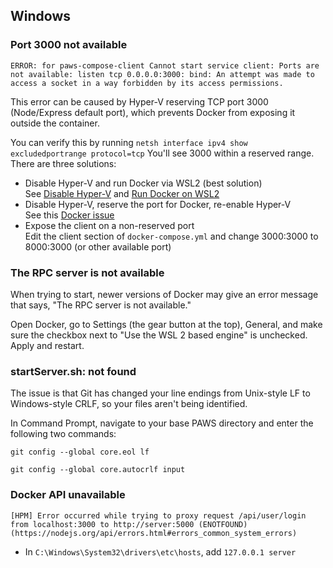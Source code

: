 ## Windows

### Port 3000 not available

`ERROR: for paws-compose-client Cannot start service client: Ports are not available: listen tcp 0.0.0.0:3000: bind: An attempt was made to access a socket in a way forbidden by its access permissions.`

This error can be caused by Hyper-V reserving TCP port 3000 (Node/Express default port), which prevents Docker from exposing it outside the container.

You can verify this by running `netsh interface ipv4 show excludedportrange protocol=tcp` You'll see 3000 within a reserved range.\
There are three solutions:

* Disable Hyper-V and run Docker via WSL2 (best solution)\
  See [Disable Hyper-V](https://docs.microsoft.com/en-us/troubleshoot/windows-client/application-management/virtualization-apps-not-work-with-hyper-v) and [Run Docker on WSL2](https://docs.docker.com/docker-for-windows/wsl/)
* Disable Hyper-V, reserve the port for Docker, re-enable Hyper-V\
  See this [Docker issue](https://github.com/docker/for-win/issues/3171#issuecomment-459205576)
* Expose the client on a non-reserved port\
  Edit the client section of `docker-compose.yml` and change 3000:3000 to 8000:3000 (or other available port)

### The RPC server is not available

When trying to start, newer versions of Docker may give an error message that says, "The RPC server is not available."

Open Docker, go to Settings (the gear button at the top), General, and make sure the checkbox next to "Use the WSL 2 based engine" is unchecked. Apply and restart.

### startServer.sh: not found

The issue is that Git has changed your line endings from Unix-style LF to Windows-style CRLF, so your files aren't being identified.

In Command Prompt, navigate to your base PAWS directory and enter the following two commands:

`git config --global core.eol lf`

`git config --global core.autocrlf input`

### Docker API unavailable

`[HPM] Error occurred while trying to proxy request /api/user/login from localhost:3000 to http://server:5000 (ENOTFOUND) (https://nodejs.org/api/errors.html#errors_common_system_errors)`

* In `C:\Windows\System32\drivers\etc\hosts`, add `127.0.0.1 server`
